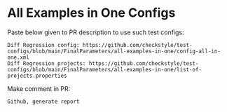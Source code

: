 # All Examples in One Configs
Paste below given to PR description to use such test configs:
```
Diff Regression config: https://github.com/checkstyle/test-configs/blob/main/FinalParameters/all-examples-in-one/config-all-in-one.xml
Diff Regression projects: https://github.com/checkstyle/test-configs/blob/main/FinalParameters/all-examples-in-one/list-of-projects.properties
```
Make comment in PR:
```
Github, generate report
```

